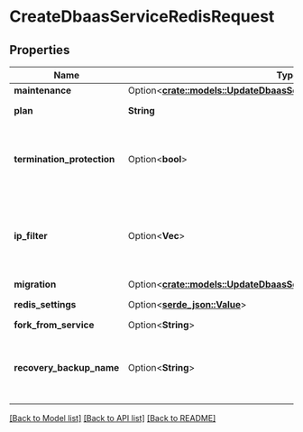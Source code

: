 # CreateDbaasServiceRedisRequest

## Properties

Name | Type | Description | Notes
------------ | ------------- | ------------- | -------------
**maintenance** | Option<[**crate::models::UpdateDbaasServiceMysqlRequestMaintenance**](update_dbaas_service_mysql_request_maintenance.md)> |  | [optional]
**plan** | **String** | Subscription plan | 
**termination_protection** | Option<**bool**> | Service is protected against termination and powering off | [optional]
**ip_filter** | Option<**Vec<String>**> | Allow incoming connections from CIDR address block, e.g. '10.20.0.0/16' | [optional]
**migration** | Option<[**crate::models::UpdateDbaasServiceMysqlRequestMigration**](update_dbaas_service_mysql_request_migration.md)> |  | [optional]
**redis_settings** | Option<[**serde_json::Value**](.md)> | Redis.conf settings | [optional]
**fork_from_service** | Option<**String**> |  | [optional]
**recovery_backup_name** | Option<**String**> | Name of a backup to recover from for services that support backup names | [optional]

[[Back to Model list]](../README.md#documentation-for-models) [[Back to API list]](../README.md#documentation-for-api-endpoints) [[Back to README]](../README.md)


